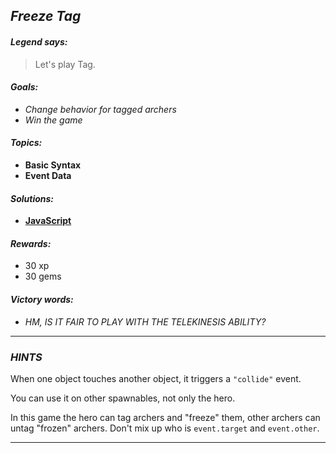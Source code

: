 ## _Freeze Tag_

#### _Legend says:_
> Let's play Tag.

#### _Goals:_
+ _Change behavior for tagged archers_
+ _Win the game_

#### _Topics:_
+ **Basic Syntax**
+ **Event Data**

#### _Solutions:_
+ **[JavaScript](freezeTag.js)**

#### _Rewards:_
+ 30 xp
+ 30 gems

#### _Victory words:_
+ _HM, IS IT FAIR TO PLAY WITH THE TELEKINESIS ABILITY?_

___

### _HINTS_

When one object touches another object, it triggers a `"collide"` event.

You can use it on other spawnables, not only the hero.

In this game the hero can tag archers and "freeze" them, other archers can untag "frozen" archers. Don't mix up who is `event.target` and `event.other`.

___
